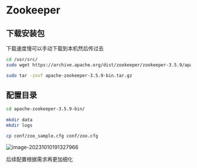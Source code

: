 # Zookeeper

## 下载安装包

下载速度慢可以手动下载到本机然后传过去

```bash
cd /usr/src/
sudo wget https://archive.apache.org/dist/zookeeper/zookeeper-3.5.9/apache-zookeeper-3.5.9-bin.tar.gz

sudo tar -zxvf apache-zookeeper-3.5.9-bin.tar.gz 
```

## 配置目录

```bash
cd apache-zookeeper-3.5.9-bin/
	
mkdir data
mkdir logs

cp conf/zoo_sample.cfg conf/zoo.cfg
```

![image-20231010191327966](https://ericcoder-oss.oss-cn-hangzhou.aliyuncs.com/markdown_images/image-20231010191327966.png)

后续配置根据需求再更加细化